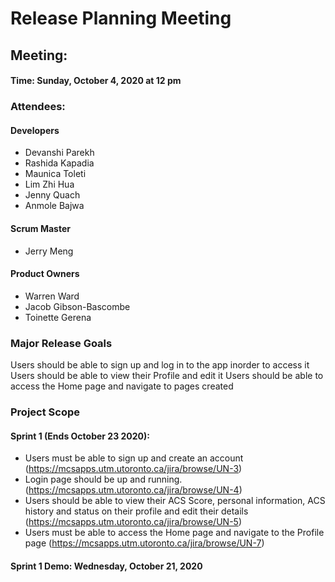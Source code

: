 # Release Planning Meeting

## Meeting:

#### Time: Sunday, October 4, 2020 at 12 pm  

### Attendees:  
#### Developers   
 - Devanshi Parekh
 - Rashida Kapadia
 - Maunica Toleti
 - Lim Zhi Hua
 - Jenny Quach
 - Anmole Bajwa
#### Scrum Master
- Jerry Meng
#### Product Owners
- Warren Ward
- Jacob Gibson-Bascombe
- Toinette Gerena

### Major Release Goals
Users should be able to sign up and log in to the app inorder to access it
Users should be able to view their Profile and edit it
Users should be able to access the Home page and navigate to pages created

### Project Scope

#### Sprint 1 (Ends October 23 2020): 
- Users must be able to sign up and create an account (https://mcsapps.utm.utoronto.ca/jira/browse/UN-3)
- Login page should be up and running. (https://mcsapps.utm.utoronto.ca/jira/browse/UN-4)
- Users should be able to view their ACS Score, personal information, ACS history and status on their profile and edit their details 
(https://mcsapps.utm.utoronto.ca/jira/browse/UN-5)
- Users must be able to access the Home page and navigate to the Profile page
(https://mcsapps.utm.utoronto.ca/jira/browse/UN-7)

#### Sprint 1 Demo: Wednesday, October 21, 2020
